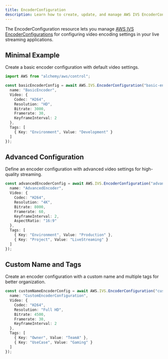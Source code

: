 ```yaml
---
title: EncoderConfiguration
description: Learn how to create, update, and manage AWS IVS EncoderConfigurations using Alchemy Cloud Control.
---
```



The EncoderConfiguration resource lets you manage [AWS IVS EncoderConfigurations](https://docs.aws.amazon.com/ivs/latest/userguide/) for configuring video encoding settings in your live streaming applications.

## Minimal Example

Create a basic encoder configuration with default video settings.

```ts
import AWS from "alchemy/aws/control";

const basicEncoderConfig = await AWS.IVS.EncoderConfiguration("basic-encoder-config", {
  name: "BasicEncoder",
  Video: {
    Codec: "H264",
    Resolution: "HD",
    Bitrate: 3000,
    Framerate: 30,
    KeyframeInterval: 2
  },
  Tags: [
    { Key: "Environment", Value: "Development" }
  ]
});
```

## Advanced Configuration

Define an encoder configuration with advanced video settings for high-quality streaming.

```ts
const advancedEncoderConfig = await AWS.IVS.EncoderConfiguration("advanced-encoder-config", {
  name: "AdvancedEncoder",
  Video: {
    Codec: "H264",
    Resolution: "4K",
    Bitrate: 8000,
    Framerate: 60,
    KeyframeInterval: 2,
    AspectRatio: "16:9"
  },
  Tags: [
    { Key: "Environment", Value: "Production" },
    { Key: "Project", Value: "LiveStreaming" }
  ]
});
```

## Custom Name and Tags

Create an encoder configuration with a custom name and multiple tags for better organization.

```ts
const customNameEncoderConfig = await AWS.IVS.EncoderConfiguration("custom-name-encoder-config", {
  name: "CustomEncoderConfiguration",
  Video: {
    Codec: "H264",
    Resolution: "Full HD",
    Bitrate: 4500,
    Framerate: 30,
    KeyframeInterval: 2
  },
  Tags: [
    { Key: "Owner", Value: "TeamA" },
    { Key: "UseCase", Value: "Gaming" }
  ]
});
```
